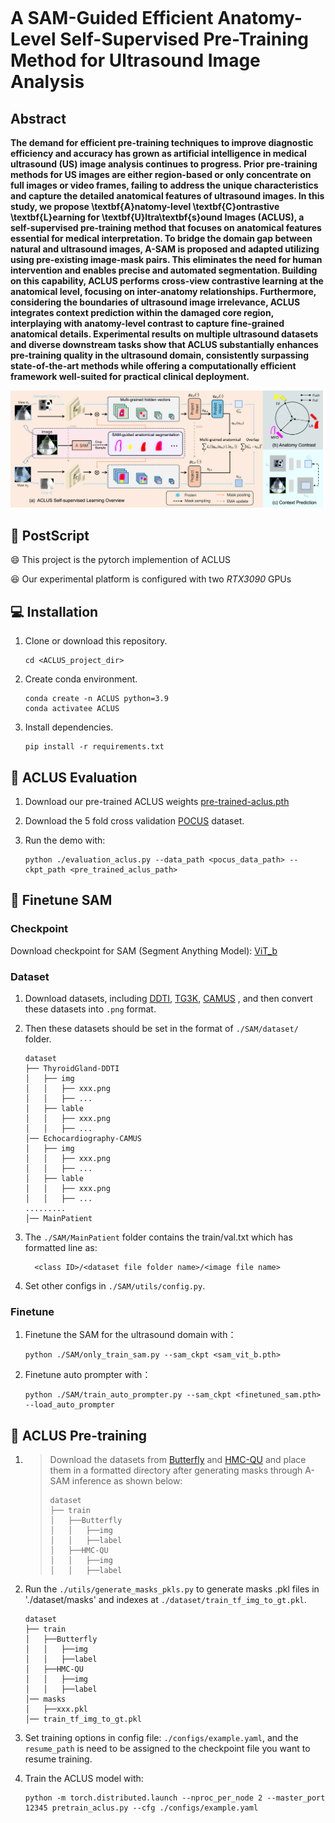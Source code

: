 ```

```

# A SAM-Guided Efficient Anatomy-Level Self-Supervised Pre-Training Method for Ultrasound Image Analysis

## Abstract

**The demand for efficient pre-training techniques to improve diagnostic efficiency and accuracy has grown as artificial intelligence in medical ultrasound (US) image analysis continues to progress. Prior pre-training methods for US images are either region-based or only concentrate on full images or video frames, failing to address the unique characteristics and capture the detailed anatomical features of ultrasound images. In this study, we propose \textbf{A}natomy-level \textbf{C}ontrastive \textbf{L}earning for \textbf{U}ltra\textbf{s}ound Images (ACLUS), a self-supervised pre-training method that focuses on anatomical features essential for medical interpretation. To bridge the domain gap between natural and ultrasound images, A-SAM is proposed and adapted utilizing using pre-existing image-mask pairs. This eliminates the need for human intervention and enables precise and automated segmentation. Building on this capability, ACLUS performs cross-view contrastive learning at the anatomical level, focusing on inter-anatomy relationships. Furthermore, considering the boundaries of ultrasound image irrelevance, ACLUS integrates context prediction within the damaged core region, interplaying with anatomy-level contrast to capture fine-grained anatomical details. Experimental results on multiple ultrasound datasets and diverse downstream tasks show that ACLUS substantially enhances pre-training quality in the ultrasound domain, consistently surpassing state-of-the-art methods while offering a computationally efficient framework well-suited for practical clinical deployment.**

![ACLUS](./figs/ACLUS.png)

## 🔨 PostScript

😄 This project is the pytorch implemention of ACLUS

😆 Our experimental platform is configured with two *RTX3090* GPUs

## 💻 Installation

1. Clone or download this repository.

   ```
   cd <ACLUS_project_dir>
   ```

2. Create conda environment.

   ```
   conda create -n ACLUS python=3.9
   conda activatee ACLUS
   ```

3. Install dependencies.

   ```
   pip install -r requirements.txt
   ```

## 🐾 ACLUS Evaluation

1. Download our pre-trained ACLUS weights [pre-trained-aclus.pth](https://drive.google.com/file/d/1n8A3vK2UGE7g_7keC_NBfAa1HuKHp-Pz/view?usp=sharing)  

2. Download the 5 fold cross validation [POCUS](https://drive.google.com/file/d/1w7FrwqQ09VjwtTcZL5M0hZnW3Oly9Buv/view?usp=drive_link) dataset.

3. Run the demo with:

   ```
   python ./evaluation_aclus.py --data_path <pocus_data_path> --ckpt_path <pre_trained_aclus_path>
   ```

## 📘 Finetune SAM

### Checkpoint

Download checkpoint for SAM (Segment Anything Model): [ViT_b](https://dl.fbaipublicfiles.com/segment_anything/sam_vit_b_01ec64.pth)

### Dataset

1. Download datasets, including [DDTI]( https://github.com/haifangong/TRFE-Net-for-thyroid-nodule-segmentation), [TG3K](https://github.com/haifangong/TRFE-Net-for-thyroid-nodule-segmentation), [CAMUS](http://camus.creatis.insa-lyon.fr/challenge/) , and then convert these datasets into `.png` format.

2. Then these datasets should be set in the format of `./SAM/dataset/` folder.

   ```none
   dataset
   ├── ThyroidGland-DDTI
   │   ├── img
   │   │   ├── xxx.png
   │   │   ├── ... 
   │   ├── lable
   │   │   ├── xxx.png
   │   │   ├── ...
   │── Echocardiography-CAMUS
   │   ├── img
   │   │   ├── xxx.png
   │   │   ├── ... 
   │   ├── lable
   │   │   ├── xxx.png
   │   │   ├── ...
   .........
   │── MainPatient
   ```

3. The `./SAM/MainPatient` folder contains the train/val.txt which has formatted line as:

   ```
     <class ID>/<dataset file folder name>/<image file name>
   ```

4. Set other configs in `./SAM/utils/config.py`.

### Finetune 

1. Finetune the SAM for the ultrasound domain with：

   ```
   python ./SAM/only_train_sam.py --sam_ckpt <sam_vit_b.pth> 
   ```

2. Finetune auto prompter with：

   ```
   python ./SAM/train_auto_prompter.py --sam_ckpt <finetuned_sam.pth> --load_auto_prompter
   ```

## 🐾 ACLUS Pre-training

1. > Download the datasets from [Butterfly](https://drive.google.com/file/d/1zefZInevopumI-VdX6r7Bj-6pj_WILrr/view?usp=sharing) and [HMC-QU](https://aistudio.baidu.com/aistudio/datasetdetail/102406) and place them in a formatted directory after generating masks through A-SAM inference as shown below:
   >
   > ```
   > dataset
   > ├── train
   > │   ├──Butterfly
   > │   │   ├──img
   > │   │   ├──label
   > │   ├──HMC-QU
   > │   │   ├──img
   > │   │   ├──label
   > ```

2. Run the `./utils/generate_masks_pkls.py` to generate masks .pkl files in './dataset/masks' 
   and indexes at `./dataset/train_tf_img_to_gt.pkl`.

   ```
   dataset
   ├── train
   │   ├──Butterfly
   │   │   ├──img
   │   │   ├──label
   │   ├──HMC-QU
   │   │   ├──img
   │   │   ├──label
   │── masks
   │   ├──xxx.pkl
   │── train_tf_img_to_gt.pkl
   ```

3. Set training options in config file: `./configs/example.yaml`, and the `resume_path` is need to be assigned 
   to the checkpoint file you want to resume training. 

4. Train the ACLUS model with:

   ```
   python -m torch.distributed.launch --nproc_per_node 2 --master_port 12345 pretrain_aclus.py --cfg ./configs/example.yaml
   ```
